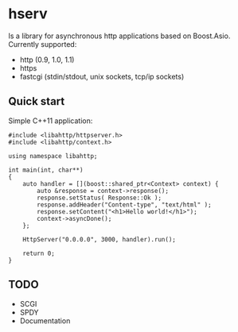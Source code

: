 # hserv

Is a library for asynchronous http applications based on Boost.Asio. Currently supported:

* http (0.9, 1.0, 1.1)
* https
* fastcgi (stdin/stdout, unix sockets, tcp/ip sockets)

## Quick start

Simple C++11 application:

    #include <libahttp/httpserver.h>
    #include <libahttp/context.h>
    
    using namespace libahttp;
    
    int main(int, char**)
    {
        auto handler = [](boost::shared_ptr<Context> context) {
            auto &response = context->response();
            response.setStatus( Response::Ok );
            response.addHeader("Content-type", "text/html" );
            response.setContent("<h1>Hello world!</h1>");
            context->asyncDone();
        };
    
        HttpServer("0.0.0.0", 3000, handler).run();
    
        return 0;
    }

## TODO

* SCGI
* SPDY
* Documentation
